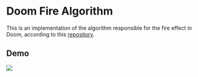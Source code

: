 # Doom Fire Algorithm
This is an implementation of the algorithm responsible for the fire effect in Doom, according to this [repository](https://github.com/filipedeschamps/doom-fire-algorithm).

## Demo
![](demo.gif)